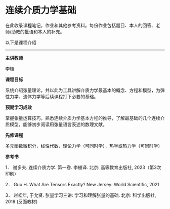 # 连续介质力学基础

在此收录课程笔记，作业和其他参考资料。每份作业包括题目、本人的回答、老师/助教的批语和本人的补充。

以下是课程介绍

---

**主讲教师**

李植

**课程目标**

系统介绍张量理论，并以此为工具讲解介质力学最基本的概念、方程和模型，为弹性力学、流体力学等后续课程打下必要的基础。

**预期学习成效**

掌握张量运算技巧，熟悉连续介质力学基本方程的推导，了解最基础的几个连续介质模型，能够初步阅读用张量语言表述的数理文献。

**先修课程**

多元函数微积分，线性代数，理论力学（可同时学），热学或热力学（可同时学）

**参考书**

1．	谢多夫. 连续介质力学. 第一卷. 李植译. 北京: 高等教育出版社, 2023（第3次印刷）

2．	Guo H. What Are Tensors Exactly? New Jersey: World Scientific, 2021

3．	赵松年, 于允贤. 张量学习三讲: 学习和理解张量的基础. 北京: 科学出版社, 2018 (反面教材)
